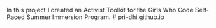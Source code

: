 In this project I created an Activist Toolkit for the Girls Who Code Self-Paced Summer Immersion Program. # pri-dhi.github.io
